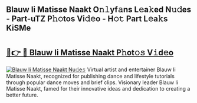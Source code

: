 ## Blauw Ii Matisse Naakt O𝚗𝚕yf𝚊ns L𝚎a𝚔ed N𝚞𝚍es - Part-uTZ P𝚑𝚘tos Vi𝚍𝚎o - H𝚘𝚝 Part L𝚎a𝚔s KiSMe

# <h2><a href="http://kf1negv.oniu.top/?m=Blauw+Ii+Matisse+Naakt">🔗👉 🔴 Blauw Ii Matisse Naakt P𝚑ot𝚘𝚜 V𝚒d𝚎o</a></h2>

[![Blauw Ii Matisse Naakt Nu𝚍e𝚜](https://i.imgur.com/0qMVB7G.gif)](http://kf1negv.oniu.top/?m=Blauw+Ii+Matisse+Naakt)
Virtual artist and entertainer Blauw Ii Matisse Naakt, recognized for publishing dance and lifestyle tutorials through popular dance moves and brief clips. Visionary leader Blauw Ii Matisse Naakt, famed for their innovative ideas and dedication to creating a better future.  
